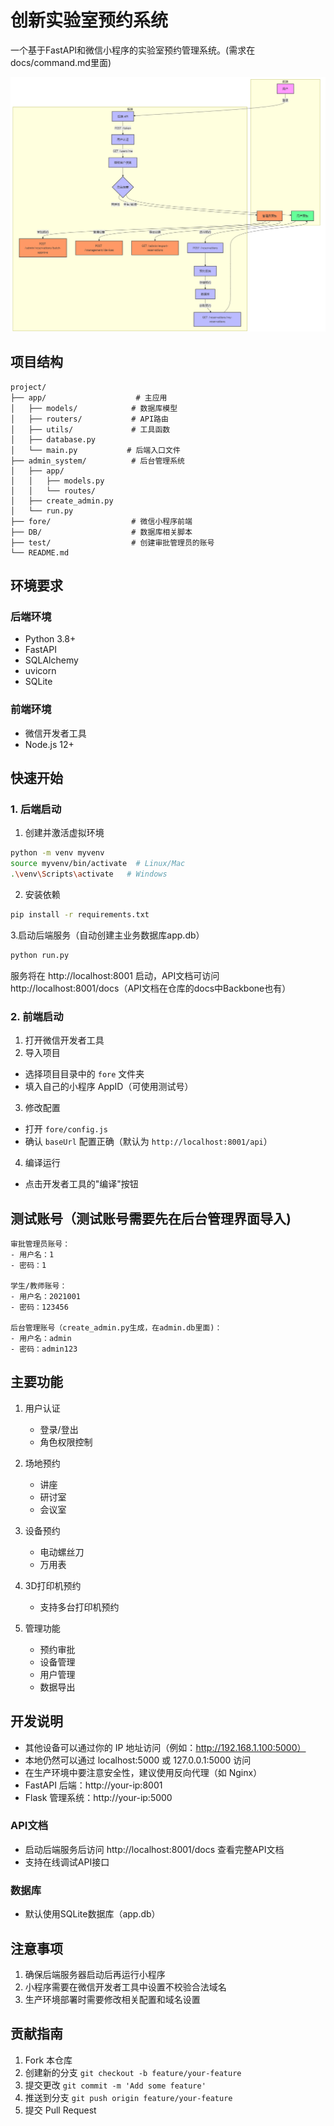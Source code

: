 # 创新实验室预约系统

一个基于FastAPI和微信小程序的实验室预约管理系统。(需求在docs/command.md里面)

![1739079874624](image/README/1739079874624.png)

## 项目结构

```
project/
├── app/                    # 主应用
│   ├── models/            # 数据库模型
│   ├── routers/           # API路由
│   ├── utils/             # 工具函数
│   ├── database.py
│   └── main.py           # 后端入口文件
├── admin_system/          # 后台管理系统
│   ├── app/
│   │   ├── models.py
│   │   └── routes/
│   ├── create_admin.py
│   └── run.py
├── fore/                  # 微信小程序前端
├── DB/                    # 数据库相关脚本
├── test/                  # 创建审批管理员的账号
└── README.md
```

## 环境要求

### 后端环境

- Python 3.8+
- FastAPI
- SQLAlchemy
- uvicorn
- SQLite

### 前端环境

- 微信开发者工具
- Node.js 12+

## 快速开始

### 1. 后端启动

1. 创建并激活虚拟环境

```bash
python -m venv myvenv
source myvenv/bin/activate  # Linux/Mac
.\venv\Scripts\activate   # Windows
```

2. 安装依赖

```bash
pip install -r requirements.txt
```

   3.启动后端服务（自动创建主业务数据库app.db）

```bash
python run.py
```

服务将在 http://localhost:8001 启动，API文档可访问 http://localhost:8001/docs（API文档在仓库的docs中Backbone也有）

### 2. 前端启动

1. 打开微信开发者工具
2. 导入项目

- 选择项目目录中的 `fore` 文件夹
- 填入自己的小程序 AppID（可使用测试号）

3. 修改配置

- 打开 `fore/config.js`
- 确认 `baseUrl` 配置正确（默认为 `http://localhost:8001/api`）

4. 编译运行

- 点击开发者工具的"编译"按钮

## 测试账号（测试账号需要先在后台管理界面导入)

```
审批管理员账号：
- 用户名：1
- 密码：1

学生/教师账号：
- 用户名：2021001
- 密码：123456

后台管理账号（create_admin.py生成，在admin.db里面)：
- 用户名：admin
- 密码：admin123
```

## 主要功能

1. 用户认证

   - 登录/登出
   - 角色权限控制
2. 场地预约

   - 讲座
   - 研讨室
   - 会议室
3. 设备预约

   - 电动螺丝刀
   - 万用表
4. 3D打印机预约

   - 支持多台打印机预约
5. 管理功能

   - 预约审批
   - 设备管理
   - 用户管理
   - 数据导出

## 开发说明

* 其他设备可以通过你的 IP 地址访问（例如：http://192.168.1.100:5000）
* 本地仍然可以通过 localhost:5000 或 127.0.0.1:5000 访问
* 在生产环境中要注意安全性，建议使用反向代理（如 Nginx）
* FastAPI 后端：http://your-ip:8001
* Flask 管理系统：http://your-ip:5000

### API文档

- 启动后端服务后访问 http://localhost:8001/docs 查看完整API文档
- 支持在线调试API接口

### 数据库

- 默认使用SQLite数据库（app.db）

## 注意事项

1. 确保后端服务器启动后再运行小程序
2. 小程序需要在微信开发者工具中设置不校验合法域名
3. 生产环境部署时需要修改相关配置和域名设置

## 贡献指南

1. Fork 本仓库
2. 创建新的分支 `git checkout -b feature/your-feature`
3. 提交更改 `git commit -m 'Add some feature'`
4. 推送到分支 `git push origin feature/your-feature`
5. 提交 Pull Request
